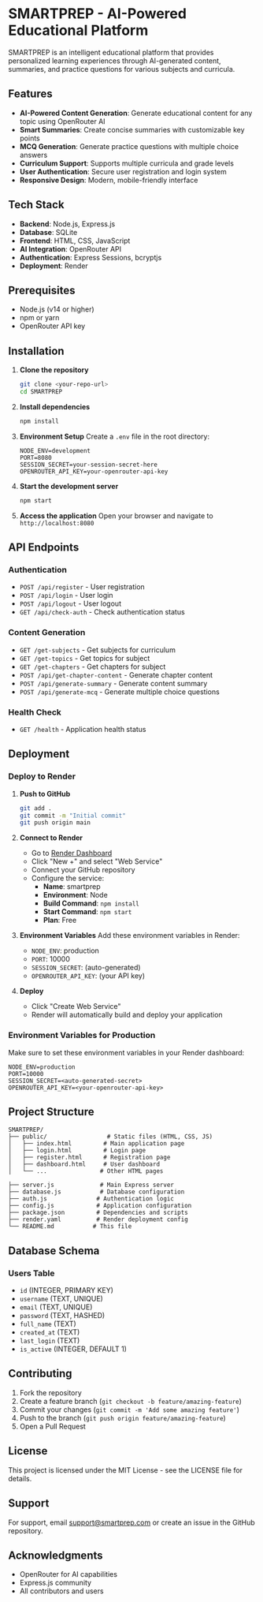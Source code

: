# SMARTPREP - AI-Powered Educational Platform

SMARTPREP is an intelligent educational platform that provides personalized learning experiences through AI-generated content, summaries, and practice questions for various subjects and curricula.

## Features

- **AI-Powered Content Generation**: Generate educational content for any topic using OpenRouter AI
- **Smart Summaries**: Create concise summaries with customizable key points
- **MCQ Generation**: Generate practice questions with multiple choice answers
- **Curriculum Support**: Supports multiple curricula and grade levels
- **User Authentication**: Secure user registration and login system
- **Responsive Design**: Modern, mobile-friendly interface

## Tech Stack

- **Backend**: Node.js, Express.js
- **Database**: SQLite
- **Frontend**: HTML, CSS, JavaScript
- **AI Integration**: OpenRouter API
- **Authentication**: Express Sessions, bcryptjs
- **Deployment**: Render

## Prerequisites

- Node.js (v14 or higher)
- npm or yarn
- OpenRouter API key

## Installation

1. **Clone the repository**
   ```bash
   git clone <your-repo-url>
   cd SMARTPREP
   ```

2. **Install dependencies**
   ```bash
   npm install
   ```

3. **Environment Setup**
   Create a `.env` file in the root directory:
   ```env
   NODE_ENV=development
   PORT=8080
   SESSION_SECRET=your-session-secret-here
   OPENROUTER_API_KEY=your-openrouter-api-key
   ```

4. **Start the development server**
   ```bash
   npm start
   ```

5. **Access the application**
   Open your browser and navigate to `http://localhost:8080`

## API Endpoints

### Authentication
- `POST /api/register` - User registration
- `POST /api/login` - User login
- `POST /api/logout` - User logout
- `GET /api/check-auth` - Check authentication status

### Content Generation
- `GET /get-subjects` - Get subjects for curriculum
- `GET /get-topics` - Get topics for subject
- `GET /get-chapters` - Get chapters for subject
- `POST /api/get-chapter-content` - Generate chapter content
- `POST /api/generate-summary` - Generate content summary
- `POST /api/generate-mcq` - Generate multiple choice questions

### Health Check
- `GET /health` - Application health status

## Deployment

### Deploy to Render

1. **Push to GitHub**
   ```bash
   git add .
   git commit -m "Initial commit"
   git push origin main
   ```

2. **Connect to Render**
   - Go to [Render Dashboard](https://dashboard.render.com)
   - Click "New +" and select "Web Service"
   - Connect your GitHub repository
   - Configure the service:
     - **Name**: smartprep
     - **Environment**: Node
     - **Build Command**: `npm install`
     - **Start Command**: `npm start`
     - **Plan**: Free

3. **Environment Variables**
   Add these environment variables in Render:
   - `NODE_ENV`: production
   - `PORT`: 10000
   - `SESSION_SECRET`: (auto-generated)
   - `OPENROUTER_API_KEY`: (your API key)

4. **Deploy**
   - Click "Create Web Service"
   - Render will automatically build and deploy your application

### Environment Variables for Production

Make sure to set these environment variables in your Render dashboard:

```env
NODE_ENV=production
PORT=10000
SESSION_SECRET=<auto-generated-secret>
OPENROUTER_API_KEY=<your-openrouter-api-key>
```

## Project Structure

```
SMARTPREP/
├── public/                 # Static files (HTML, CSS, JS)
│   ├── index.html         # Main application page
│   ├── login.html         # Login page
│   ├── register.html      # Registration page
│   ├── dashboard.html     # User dashboard
│   └── ...               # Other HTML pages

├── server.js             # Main Express server
├── database.js           # Database configuration
├── auth.js              # Authentication logic
├── config.js            # Application configuration
├── package.json         # Dependencies and scripts
├── render.yaml          # Render deployment config
└── README.md           # This file
```

## Database Schema

### Users Table
- `id` (INTEGER, PRIMARY KEY)
- `username` (TEXT, UNIQUE)
- `email` (TEXT, UNIQUE)
- `password` (TEXT, HASHED)
- `full_name` (TEXT)
- `created_at` (TEXT)
- `last_login` (TEXT)
- `is_active` (INTEGER, DEFAULT 1)

## Contributing

1. Fork the repository
2. Create a feature branch (`git checkout -b feature/amazing-feature`)
3. Commit your changes (`git commit -m 'Add some amazing feature'`)
4. Push to the branch (`git push origin feature/amazing-feature`)
5. Open a Pull Request

## License

This project is licensed under the MIT License - see the LICENSE file for details.

## Support

For support, email support@smartprep.com or create an issue in the GitHub repository.

## Acknowledgments

- OpenRouter for AI capabilities
- Express.js community
- All contributors and users
